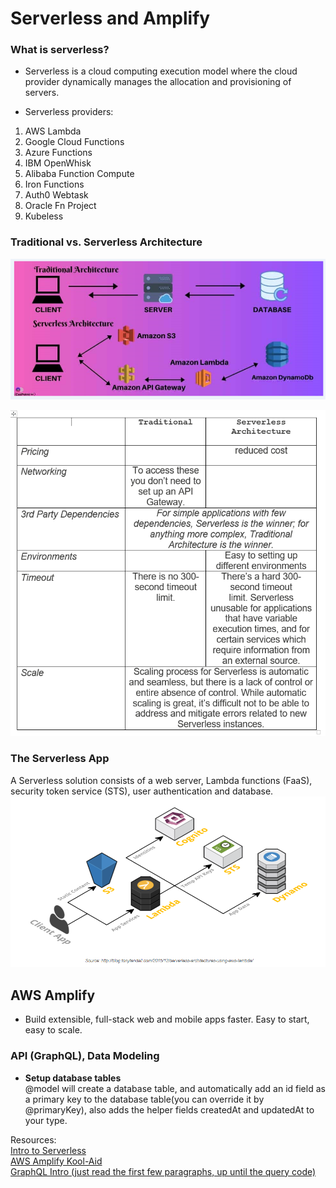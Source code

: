 # Serverless and Amplify

### What is serverless?
* Serverless is a cloud computing execution model where the cloud provider dynamically manages the allocation and provisioning of servers.  
  
* Serverless providers:  
1. AWS Lambda  
2. Google Cloud Functions  
3. Azure Functions  
4. IBM OpenWhisk  
5. Alibaba Function Compute  
6. Iron Functions  
7. Auth0 Webtask  
8. Oracle Fn Project  
9. Kubeless  
  
### Traditional vs. Serverless Architecture
![img1](./serverless/serverless.PNG)  
  
![img](./serverless/serverless_traditional.PNG)  

### The Serverless App
A Serverless solution consists of a web server, Lambda functions (FaaS), security token service (STS), user authentication and database.  
![App](./serverless/Appserverless.PNG)  
  
## AWS Amplify
* Build extensible, full-stack web and mobile apps faster. Easy to start, easy to scale.  

### API (GraphQL), Data Modeling
* **Setup database tables**  
@model will create a database table, and automatically add an id field as a primary key to the database table(you can override it by @primaryKey), also adds the helper fields createdAt and updatedAt to your type.  

Resources:  
[Intro to Serverless](https://hackernoon.com/what-is-serverless-architecture-what-are-its-pros-and-cons-cc4b804022e9)  
[AWS Amplify Kool-Aid](https://aws.amazon.com/amplify/)  
[GraphQL Intro (just read the first few paragraphs, up until the query code)](https://docs.amplify.aws/cli/graphql/data-modeling/#setup-database-tables)  
